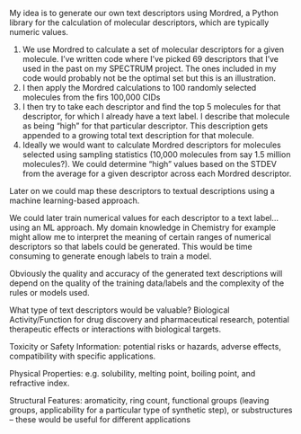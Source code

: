 My idea is to generate our own text descriptors using Mordred, a Python library for the calculation of molecular descriptors, which are typically numeric values.

1.	We use Mordred to calculate a set of molecular descriptors for a given molecule. I’ve written code where I’ve picked 69 descriptors that I’ve used in the past on my SPECTRUM project. The ones included in my code would probably not be the optimal set but this is an illustration.
2.	I then apply the Mordred calculations to 100 randomly selected molecules from the firs 100,000 CIDs
3.	I then try to take each descriptor and find the top 5 molecules for that descriptor, for which I already have a text label. I describe that molecule as being “high” for that particular descriptor. This description gets appended to a growing total text description for that molecule.
4.	Ideally we would want to calculate Mordred descriptors for molecules selected using sampling statistics (10,000 molecules from say 1.5 million molecules?). We could determine “high” values based on the STDEV from the average for a given descriptor across each Mordred descriptor. 

Later on we could map these descriptors to textual descriptions using a machine learning-based approach. 

We could later train numerical values for each descriptor to a text label…using an ML approach. My domain knowledge in Chemistry for example might allow me to interpret the meaning of certain ranges of numerical descriptors so that labels could be generated. This would be time consuming to generate enough labels to train a model.

Obviously the quality and accuracy of the generated text descriptions will depend on the quality of the training data/labels and the complexity of the rules or models used.

What type of text descriptors would be valuable?
Biological Activity/Function for drug discovery and pharmaceutical research, potential therapeutic effects or interactions with biological targets.

Toxicity or Safety Information: potential risks or hazards, adverse effects, compatibility with specific applications.

Physical Properties: e.g. solubility, melting point, boiling point, and refractive index.

Structural Features: aromaticity, ring count, functional groups (leaving groups, applicability for a particular type of synthetic step), or substructures – these would be useful for different applications
